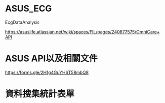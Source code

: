 # ASUS_ECG
EcgDataAnalysis

https://asuslife.atlassian.net/wiki/spaces/FIL/pages/240877575/OmniCare+API
# ASUS API以及相關文件

https://forms.gle/2H1g4GuYH6T58mbQ8 
# 資料搜集統計表單